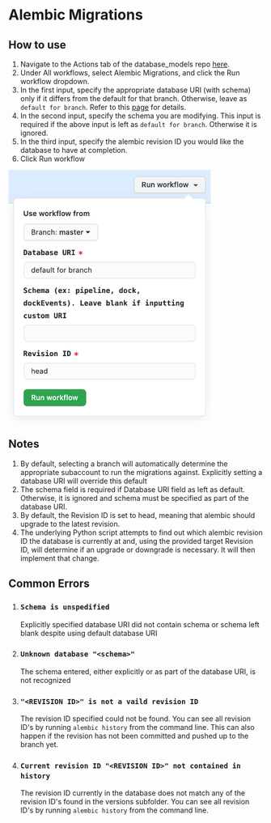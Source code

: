 # Alembic Migrations

## How to use
1. Navigate to the Actions tab of the database_models repo [here](https://github.com/strongarm-tech/database_models/actions).
2. Under All workflows, select Alembic Migrations, and click the Run workflow dropdown.
3. In the first input, specify the appropriate database URI (with schema) only if it differs from the default for that branch.  Otherwise, leave as `default for branch`.  Refer to this [page](https://strongarm.atlassian.net/wiki/spaces/SPD/pages/1435369487/Segregated+Databases) for details.
4. In the second input, specify the schema you are modifying.  This input is required if the above input is left as `default for branch`.  Otherwise it is ignored.
5. In the third input, specify the alembic revision ID you would like the database to have at completion.
6. Click Run workflow

![Workflow Screenshot](workflow_screenshot.png)

## Notes
1. By default, selecting a branch will automatically determine the appropriate subaccount to run the migrations against.  Explicitly setting a database URI will override this default
2. The schema field is required if Database URI field as left as default.  Otherwise, it is ignored and schema must be specified as part of the database URI.
3. By default, the Revision ID is set to head, meaning that alembic should upgrade to the latest revision.
4. The underlying Python script attempts to find out which alembic revision ID the database is currently at and, using the provided target Revision ID, will determine if an upgrade or downgrade is necessary.  It will then implement that change.

## Common Errors
1. ### `Schema is unspedified`

   Explicitly specified database URI did not contain schema or schema left blank despite using default database URI

2. ### `Unknown database "<schema>"`

   The schema entered, either explicitly or as part of the database URI, is not recognized

3. ### `"<REVISION ID>" is not a vaild revision ID`

   The revision ID specified could not be found.  You can see all revision ID's by running `alembic history` from the command line.  This can also happen if the revision has not been committed and pushed up to the branch yet.

4. ### `Current revision ID "<REVISION ID>" not contained in history`

   The revision ID currently in the database does not match any of the revision ID's found in the versions subfolder.  You can see all revision ID's by running `alembic history` from the command line.
